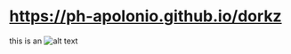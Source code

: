 # https://ph-apolonio.github.io/dorkz

this is an ![alt text](https://xssss.com/ "this is error")


